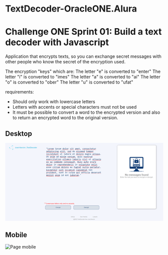 # TextDecoder-OracleONE.Alura

# Challenge ONE Sprint 01: Build a text decoder with Javascript
Application that encrypts texts, so you can exchange secret messages with other people who know the secret of the encryption used.

The encryption "keys" which are:
The letter "e" is converted to "enter"
The letter "i" is converted to "imes"
The letter "a" is converted to "ai"
The letter "o" is converted to "ober"
The letter "u" is converted to "ufat"

requirements:
- Should only work with lowercase letters
- Letters with accents or special characters must not be used
- It must be possible to convert a word to the encrypted version and also to return an encrypted word to the original version.

 ## Desktop
 
<img src="/assets/desktop.png" alt="Page desktop">

 ## Mobile
 
<img src="/assets/mobile.png" alt="Page mobile">
